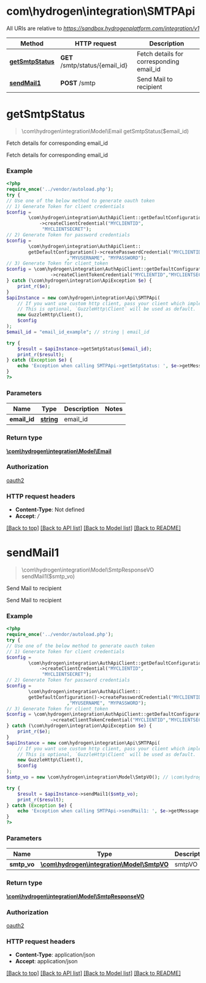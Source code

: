 # com\hydrogen\integration\SMTPApi

All URIs are relative to *https://sandbox.hydrogenplatform.com/integration/v1*

Method | HTTP request | Description
------------- | ------------- | -------------
[**getSmtpStatus**](SMTPApi.md#getSmtpStatus) | **GET** /smtp/status/{email_id} | Fetch details for corresponding email_id
[**sendMail1**](SMTPApi.md#sendMail1) | **POST** /smtp | Send Mail to recipient


# **getSmtpStatus**
> \com\hydrogen\integration\Model\Email getSmtpStatus($email_id)

Fetch details for corresponding email_id

Fetch details for corresponding email_id

### Example
```php
<?php
require_once('../vendor/autoload.php');
try {
// Use one of the below method to generate oauth token
// 1) Generate Token for client credentials
$config =
        \com\hydrogen\integration\AuthApiClient::getDefaultConfiguration()
            ->createClientCredential("MYCLIENTID",
             "MYCLIENTSECRET");
// 2) Generate Token for password credentials
$config =
        \com\hydrogen\integration\AuthApiClient::
        getDefaultConfiguration()->createPasswordCredential("MYCLIENTID","MYCLIENTSECRET"
                      ,"MYUSERNAME", "MYPASSWORD");
// 3) Generate Token for client_token
$config = \com\hydrogen\integration\AuthApiClient::getDefaultConfiguration()
                ->createClientTokenCredential("MYCLIENTID","MYCLIENTSECRET", "CLIENT_TOKEN");
} catch (\com\hydrogen\integration\ApiException $e) {
    print_r($e);
}
$apiInstance = new com\hydrogen\integration\Api\SMTPApi(
    // If you want use custom http client, pass your client which implements `GuzzleHttp\ClientInterface`.
    // This is optional, `GuzzleHttp\Client` will be used as default.
    new GuzzleHttp\Client(),
    $config
);
$email_id = "email_id_example"; // string | email_id

try {
    $result = $apiInstance->getSmtpStatus($email_id);
    print_r($result);
} catch (Exception $e) {
    echo 'Exception when calling SMTPApi->getSmtpStatus: ', $e->getMessage(), PHP_EOL;
}
?>
```

### Parameters

Name | Type | Description  | Notes
------------- | ------------- | ------------- | -------------
 **email_id** | [**string**](../Model/.md)| email_id |

### Return type

[**\com\hydrogen\integration\Model\Email**](../Model/Email.md)

### Authorization

[oauth2](../../README.md#oauth2)

### HTTP request headers

 - **Content-Type**: Not defined
 - **Accept**: */*

[[Back to top]](#) [[Back to API list]](../../README.md#documentation-for-api-endpoints) [[Back to Model list]](../../README.md#documentation-for-models) [[Back to README]](../../README.md)

# **sendMail1**
> \com\hydrogen\integration\Model\SmtpResponseVO sendMail1($smtp_vo)

Send Mail to recipient

Send Mail to recipient

### Example
```php
<?php
require_once('../vendor/autoload.php');
try {
// Use one of the below method to generate oauth token
// 1) Generate Token for client credentials
$config =
        \com\hydrogen\integration\AuthApiClient::getDefaultConfiguration()
            ->createClientCredential("MYCLIENTID",
             "MYCLIENTSECRET");
// 2) Generate Token for password credentials
$config =
        \com\hydrogen\integration\AuthApiClient::
        getDefaultConfiguration()->createPasswordCredential("MYCLIENTID","MYCLIENTSECRET"
                      ,"MYUSERNAME", "MYPASSWORD");
// 3) Generate Token for client_token
$config = \com\hydrogen\integration\AuthApiClient::getDefaultConfiguration()
                ->createClientTokenCredential("MYCLIENTID","MYCLIENTSECRET", "CLIENT_TOKEN");
} catch (\com\hydrogen\integration\ApiException $e) {
    print_r($e);
}
$apiInstance = new com\hydrogen\integration\Api\SMTPApi(
    // If you want use custom http client, pass your client which implements `GuzzleHttp\ClientInterface`.
    // This is optional, `GuzzleHttp\Client` will be used as default.
    new GuzzleHttp\Client(),
    $config
);
$smtp_vo = new \com\hydrogen\integration\Model\SmtpVO(); // \com\hydrogen\integration\Model\SmtpVO | smtpVO

try {
    $result = $apiInstance->sendMail1($smtp_vo);
    print_r($result);
} catch (Exception $e) {
    echo 'Exception when calling SMTPApi->sendMail1: ', $e->getMessage(), PHP_EOL;
}
?>
```

### Parameters

Name | Type | Description  | Notes
------------- | ------------- | ------------- | -------------
 **smtp_vo** | [**\com\hydrogen\integration\Model\SmtpVO**](../Model/SmtpVO.md)| smtpVO |

### Return type

[**\com\hydrogen\integration\Model\SmtpResponseVO**](../Model/SmtpResponseVO.md)

### Authorization

[oauth2](../../README.md#oauth2)

### HTTP request headers

 - **Content-Type**: application/json
 - **Accept**: application/json

[[Back to top]](#) [[Back to API list]](../../README.md#documentation-for-api-endpoints) [[Back to Model list]](../../README.md#documentation-for-models) [[Back to README]](../../README.md)

